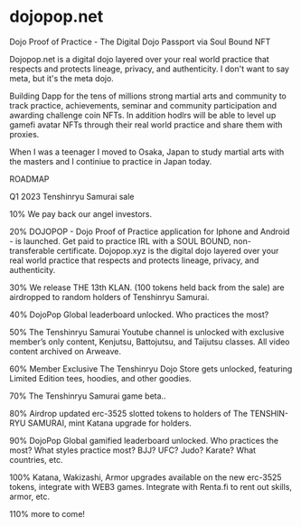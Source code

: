 # dojopop.net
Dojo Proof of Practice - The Digital Dojo Passport via Soul Bound NFT

Dojopop.net is a digital dojo layered over your real world practice that respects and protects lineage, privacy, and authenticity. I don't want to say meta, but it's the meta dojo.

Building Dapp for the tens of millions strong martial arts and community to track practice, achievements, seminar and community participation and awarding challenge coin NFTs. In addition hodlrs will be able to level up gamefi avatar NFTs through their real world practice and share them with proxies.

When I was a teenager I moved to Osaka, Japan to study martial arts with the masters and I continiue to practice in Japan today.

ROADMAP

Q1 2023 Tenshinryu Samurai sale

 

10% We pay back our angel investors.

20%  DOJOPOP - Dojo Proof of Practice application for Iphone and Android - is launched. Get paid to practice IRL with a SOUL BOUND, non-transferable certificate. Dojopop.xyz is the digital dojo layered over your real world practice that respects and protects lineage, privacy, and authenticity.

30% We release THE 13th KLAN. (100 tokens held back from the sale) are airdropped to random holders of  Tenshinryu Samurai.

 40%  DojoPop Global leaderboard unlocked. Who practices the most?

50% The Tenshinryu Samurai Youtube channel is unlocked with exclusive member’s only content, Kenjutsu, Battojutsu, and Taijutsu classes. All video content archived on Arweave.

60% Member Exclusive The Tenshinryu Dojo Store gets unlocked, featuring Limited Edition tees, hoodies, and other goodies.

70% The Tenshinryu Samurai game beta..

80% Airdrop updated erc-3525 slotted tokens to holders of The TENSHIN-RYU SAMURAI, mint Katana upgrade for holders.

90% DojoPop Global gamified leaderboard unlocked. Who practices the most? What styles practice most? BJJ? UFC? Judo? Karate? What countries, etc. 

100% Katana, Wakizashi, Armor upgrades available on the new erc-3525 tokens, integrate with WEB3 games. Integrate with Renta.fi to rent out skills, armor, etc.

110% more to come!
